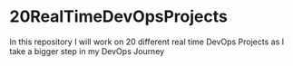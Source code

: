 # 20RealTimeDevOpsProjects
In this repository I will work on 20 different real time DevOps Projects as I take a bigger step in my DevOps Journey
